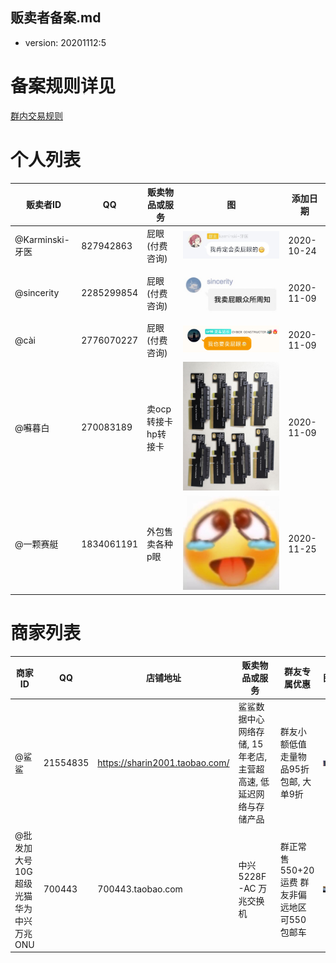 贩卖者备案.md
------------

- version: 20201112:5

# 备案规则详见

[群内交易规则](./群内交易规则.md)

# 个人列表

| 贩卖者ID | QQ | 贩卖物品或服务 | 图 | 添加日期 |
|----------|---|---------------|---|---------|
| @Karminski-牙医 | 827942863 | 屁眼 (付费咨询) | ![avatar](../src/assets/images/827942863.jpg) | 2020-10-24 |
| @sincerity | 2285299854 | 屁眼 (付费咨询) | ![avatar](../src/assets/images/2285299854.jpg) | 2020-11-09 |
| @cài | 2776070227 | 屁眼 (付费咨询) | ![avatar](../src/assets/images/2776070227.jpg) | 2020-11-09 |
| @囌暮白 | 270083189 | 卖ocp转接卡 hp转接卡 | ![avatar](../src/assets/images/270083189.jpg) | 2020-11-09 | 
| @一颗赛艇 | 1834061191 | 外包售卖各种p眼 | ![avatar](../src/assets/images/1834061191.jpg) | 2020-11-25 | 


# 商家列表

| 商家ID | QQ | 店铺地址 | 贩卖物品或服务 | 群友专属优惠 | 图 | 添加日期 |
|--------|----|----------|----------------|--------------|----|----------|
| @鲨鲨  | 21554835 | https://sharin2001.taobao.com/ | 鲨鲨数据中心网络存储, 15年老店, 主营超高速, 低延迟网络与存储产品 | 群友小额低值走量物品95折包邮, 大单9折 | ![avatar](../src/assets/images/21554835.jpg)  | 2020-11-10 |
| @批发加大号10G超级光猫华为中兴万兆ONU  | 700443 | 700443.taobao.com | 中兴5228F-AC 万兆交换机 | 群正常售550+20运费  群友非偏远地区可550包邮车 | ![avatar](../src/assets/images/700443.jpg)  | 2020-11-12 |

